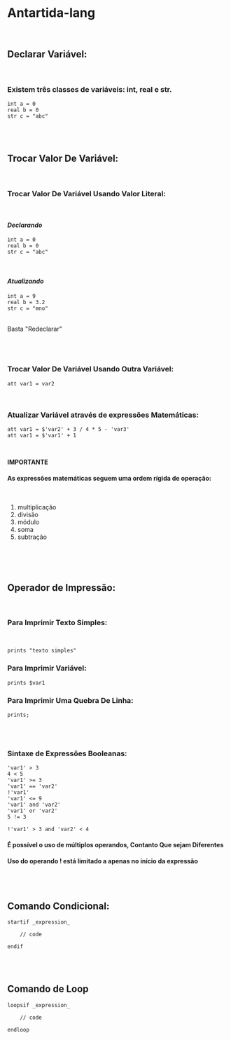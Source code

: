 # Antartida-lang

<br>

## Declarar Variável:
<br>

### Existem três classes de variáveis: int, real e str.

    int a = 0
    real b = 0
    str c = "abc"

<br>
<br>

## Trocar Valor De Variável:
<br>

### Trocar Valor De Variável Usando Valor Literal:
<br>

#### _Declarando_
    int a = 0
    real b = 0
    str c = "abc"

<br>

#### _Atualizando_
    int a = 9
    real b = 3.2
    str c = "mno"

<br>
Basta "Redeclarar"
<br>
<br>
<br>
<br>

### Trocar Valor De Variável Usando Outra Variável:

    att var1 = var2
<br>

### Atualizar Variável através de expressões Matemáticas:

    att var1 = $'var2' + 3 / 4 * 5 - 'var3'
    att var1 = $'var1' + 1

<br>

**IMPORTANTE**

#### As expressões matemáticas seguem uma ordem rígida de operação:
<br>

1. multiplicação
2. divisão
3. módulo
4. soma
5. subtração
<br>
<br>
<br>

## Operador de Impressão:
<br>

### Para Imprimir Texto Simples:
<br>

    prints "texto simples"

### Para Imprimir Variável:

    prints $var1

### Para Imprimir Uma Quebra De Linha:

    prints;

<br>
<br>

### Sintaxe de Expressões Booleanas: 

    'var1' > 3
    4 < 5
    'var1' >= 3
    'var1' == 'var2'
    !'var1'
    'var1' <= 9
    'var1' and 'var2'
    'var1' or 'var2'
    5 != 3

    !'var1' > 3 and 'var2' < 4 

#### É possível o uso de múltiplos operandos, **Contanto** Que sejam Diferentes
#### Uso do operando ! está limitado a apenas no início da expressão

<br>
<br>

## Comando Condicional:

    startif _expression_

        // code

    endif
<br>
<br>

## Comando de Loop

    loopsif _expression_

        // code

    endloop





